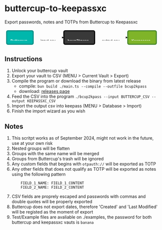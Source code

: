 # buttercup-to-keepassxc
Export passwords, notes and TOTPs from Buttercup to Keepassxc


<svg aria-roledescription="flowchart-v2" role="graphics-document document" viewBox="0 0 611.53125 70" style="max-width: 100%;" class="flowchart" xmlns="http://www.w3.org/2000/svg" width="100%" id="graph-div" height="100%"><style>#graph-div{font-family:"trebuchet ms",verdana,arial,sans-serif;font-size:16px;fill:#333;}#graph-div .error-icon{fill:#552222;}#graph-div .error-text{fill:#552222;stroke:#552222;}#graph-div .edge-thickness-normal{stroke-width:1px;}#graph-div .edge-thickness-thick{stroke-width:3.5px;}#graph-div .edge-pattern-solid{stroke-dasharray:0;}#graph-div .edge-thickness-invisible{stroke-width:0;fill:none;}#graph-div .edge-pattern-dashed{stroke-dasharray:3;}#graph-div .edge-pattern-dotted{stroke-dasharray:2;}#graph-div .marker{fill:#333333;stroke:#333333;}#graph-div .marker.cross{stroke:#333333;}#graph-div svg{font-family:"trebuchet ms",verdana,arial,sans-serif;font-size:16px;}#graph-div p{margin:0;}#graph-div .label{font-family:"trebuchet ms",verdana,arial,sans-serif;color:#333;}#graph-div .cluster-label text{fill:#333;}#graph-div .cluster-label span{color:#333;}#graph-div .cluster-label span p{background-color:transparent;}#graph-div .label text,#graph-div span{fill:#333;color:#333;}#graph-div .node rect,#graph-div .node circle,#graph-div .node ellipse,#graph-div .node polygon,#graph-div .node path{fill:#ECECFF;stroke:#9370DB;stroke-width:1px;}#graph-div .rough-node .label text,#graph-div .node .label text{text-anchor:middle;}#graph-div .node .katex path{fill:#000;stroke:#000;stroke-width:1px;}#graph-div .node .label{text-align:center;}#graph-div .node.clickable{cursor:pointer;}#graph-div .arrowheadPath{fill:#333333;}#graph-div .edgePath .path{stroke:#333333;stroke-width:2.0px;}#graph-div .flowchart-link{stroke:#333333;fill:none;}#graph-div .edgeLabel{background-color:rgba(232,232,232, 0.8);text-align:center;}#graph-div .edgeLabel p{background-color:rgba(232,232,232, 0.8);}#graph-div .edgeLabel rect{opacity:0.5;background-color:rgba(232,232,232, 0.8);fill:rgba(232,232,232, 0.8);}#graph-div .labelBkg{background-color:rgba(232, 232, 232, 0.5);}#graph-div .cluster rect{fill:#ffffde;stroke:#aaaa33;stroke-width:1px;}#graph-div .cluster text{fill:#333;}#graph-div .cluster span{color:#333;}#graph-div div.mermaidTooltip{position:absolute;text-align:center;max-width:200px;padding:2px;font-family:"trebuchet ms",verdana,arial,sans-serif;font-size:12px;background:hsl(80, 100%, 96.2745098039%);border:1px solid #aaaa33;border-radius:2px;pointer-events:none;z-index:100;}#graph-div .flowchartTitleText{text-anchor:middle;font-size:18px;fill:#333;}#graph-div :root{--mermaid-font-family:"trebuchet ms",verdana,arial,sans-serif;}</style><g><marker orient="auto" markerHeight="8" markerWidth="8" markerUnits="userSpaceOnUse" refY="5" refX="5" viewBox="0 0 10 10" class="marker flowchart-v2" id="graph-div_flowchart-v2-pointEnd"><path style="stroke-width: 1; stroke-dasharray: 1, 0;" class="arrowMarkerPath" d="M 0 0 L 10 5 L 0 10 z"></path></marker><marker orient="auto" markerHeight="8" markerWidth="8" markerUnits="userSpaceOnUse" refY="5" refX="4.5" viewBox="0 0 10 10" class="marker flowchart-v2" id="graph-div_flowchart-v2-pointStart"><path style="stroke-width: 1; stroke-dasharray: 1, 0;" class="arrowMarkerPath" d="M 0 5 L 10 10 L 10 0 z"></path></marker><marker orient="auto" markerHeight="11" markerWidth="11" markerUnits="userSpaceOnUse" refY="5" refX="11" viewBox="0 0 10 10" class="marker flowchart-v2" id="graph-div_flowchart-v2-circleEnd"><circle style="stroke-width: 1; stroke-dasharray: 1, 0;" class="arrowMarkerPath" r="5" cy="5" cx="5"></circle></marker><marker orient="auto" markerHeight="11" markerWidth="11" markerUnits="userSpaceOnUse" refY="5" refX="-1" viewBox="0 0 10 10" class="marker flowchart-v2" id="graph-div_flowchart-v2-circleStart"><circle style="stroke-width: 1; stroke-dasharray: 1, 0;" class="arrowMarkerPath" r="5" cy="5" cx="5"></circle></marker><marker orient="auto" markerHeight="11" markerWidth="11" markerUnits="userSpaceOnUse" refY="5.2" refX="12" viewBox="0 0 11 11" class="marker cross flowchart-v2" id="graph-div_flowchart-v2-crossEnd"><path style="stroke-width: 2; stroke-dasharray: 1, 0;" class="arrowMarkerPath" d="M 1,1 l 9,9 M 10,1 l -9,9"></path></marker><marker orient="auto" markerHeight="11" markerWidth="11" markerUnits="userSpaceOnUse" refY="5.2" refX="-1" viewBox="0 0 11 11" class="marker cross flowchart-v2" id="graph-div_flowchart-v2-crossStart"><path style="stroke-width: 2; stroke-dasharray: 1, 0;" class="arrowMarkerPath" d="M 1,1 l 9,9 M 10,1 l -9,9"></path></marker><g class="root"><g class="clusters"></g><g class="edgePaths"><path marker-end="url(#graph-div_flowchart-v2-pointEnd)" style="" class="edge-thickness-thick edge-pattern-solid edge-thickness-normal edge-pattern-solid flowchart-link" id="L_bcup_b2k_0" d="M113.563,35L123.732,35C133.901,35,154.24,35,169.493,35C184.747,35,194.917,35,204.419,35C213.922,35,222.758,35,227.176,35L231.594,35"></path><path marker-end="url(#graph-div_flowchart-v2-pointEnd)" style="" class="edge-thickness-thick edge-pattern-solid edge-thickness-normal edge-pattern-solid flowchart-link" id="L_b2k_kpass_1" d="M358.078,35L369.064,35C380.049,35,402.021,35,418.499,35C434.978,35,445.964,35,456.283,35C466.602,35,476.254,35,481.08,35L485.906,35"></path></g><g class="edgeLabels"><g transform="translate(174.578125, 35)" class="edgeLabel"><g transform="translate(-36.015625, -12)" class="label"><foreignObject height="24" width="72.03125"><div style="display: table-cell; white-space: nowrap; line-height: 1.5; max-width: 200px; text-align: center;" class="labelBkg" xmlns="http://www.w3.org/1999/xhtml"><span class="edgeLabel"><p>&nbsp;input.csv&nbsp;</p></span></div></foreignObject></g></g><g transform="translate(423.9921875, 35)" class="edgeLabel"><g transform="translate(-40.9140625, -12)" class="label"><foreignObject height="24" width="81.828125"><div style="display: table-cell; white-space: nowrap; line-height: 1.5; max-width: 200px; text-align: center;" class="labelBkg" xmlns="http://www.w3.org/1999/xhtml"><span class="edgeLabel"><p>&nbsp;output.csv&nbsp;</p></span></div></foreignObject></g></g></g><g class="nodes"><g transform="translate(60.78125, 35)" id="flowchart-bcup-9999" class="node default"><rect height="54" width="105.5625" y="-27" x="-52.78125" ry="5" data-et="node" data-id="abc" rx="5" style="fill:#00b7ac !important;stroke:#028c84 !important;stroke-width:4px !important" class="basic label-container"></rect><g transform="translate(-37.78125, -12)" style="font-weight:bold !important;color:white !important" class="label"><rect></rect><foreignObject height="24" width="75.5625"><div xmlns="http://www.w3.org/1999/xhtml" style="font-weight: bold !important; color: white !important; display: table-cell; white-space: nowrap; line-height: 1.5; max-width: 200px; text-align: center;"><span class="nodeLabel" style="font-weight:bold !important;color:white !important"><p>Buttercup</p></span></div></foreignObject></g></g><g transform="translate(296.8359375, 35)" id="flowchart-b2k-10000" class="node default"><rect height="54" width="122.484375" y="-27" x="-61.2421875" ry="5" data-et="node" data-id="abc" rx="5" style="fill:#393939 !important;stroke:black !important;stroke-width:4px !important" class="basic label-container"></rect><g transform="translate(-46.2421875, -12)" style="font-weight:bold !important;color:white !important" class="label"><rect></rect><foreignObject height="24" width="92.484375"><div xmlns="http://www.w3.org/1999/xhtml" style="font-weight: bold !important; color: white !important; display: table-cell; white-space: nowrap; line-height: 1.5; max-width: 200px; text-align: center;"><span class="nodeLabel" style="font-weight:bold !important;color:white !important"><p>bcup2kpass</p></span></div></foreignObject></g></g><g transform="translate(546.71875, 35)" id="flowchart-kpass-10002" class="node default"><rect height="54" width="113.625" y="-27" x="-56.8125" ry="5" data-et="node" data-id="abc" rx="5" style="fill:#7fb429 !important;stroke:#45862b !important;stroke-width:4px !important" class="basic label-container"></rect><g transform="translate(-41.8125, -12)" style="font-weight:bold !important;color:white !important" class="label"><rect></rect><foreignObject height="24" width="83.625"><div xmlns="http://www.w3.org/1999/xhtml" style="font-weight: bold !important; color: white !important; display: table-cell; white-space: nowrap; line-height: 1.5; max-width: 200px; text-align: center;"><span class="nodeLabel" style="font-weight:bold !important;color:white !important"><p>Keepassxc</p></span></div></foreignObject></g></g></g></g></g></svg>

## Instructions
1. Unlock your buttercup vault
1. Export your vault to CSV (MENU > Current Vault > Export)
1. Compile the program or download the binary from latest release
    - compile: `bun build ./main.ts --compile --outfile bcup2kpass`
    - download: [releases page](https://github.com/kevinoliveira/buttercup-to-keepassxc/releases)
1. Feed the CSV into the program 
    `./bcup2kpass --input BUTTERCUP_CSV --output KEEPASSXC_CSV`
1. Import the output csv into keepass (MENU > Database > Import)
1. Finish the import wizard as you wish

## Notes
1. This scritpt works as of September 2024, might not work in the future, use at your own risk
1. Nested groups will be flatten
1. Groups with the same name will be merged
1. Groups from Buttercup's trash will be ignored  
1. Any custom fields that begins with `otpauth://` will be exported as TOTP
1. Any other fields that does not qualify as TOTP will be exported as notes using the following pattern
    ```
        FIELD_1_NAME: FIELD_1_CONTENT
        FIELD_2_NAME: FIELD_2_CONTENT
    ```
1. CSV fields are proprely escaped and passwords with commas and double quotes will be properly exported
1. Buttercup does not export dates, therefore 'Created' and 'Last Modified' will be registed as the moment of export
1. Test/Example files are avaliable on ./examples, the password for both buttercup and keepassxc vauts is `banana` 